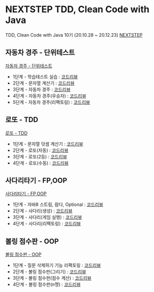 # NEXTSTEP TDD, Clean Code with Java
TDD, Clean Code with Java 10기 (20.10.28 ~ 20.12.23)
[NEXTSTEP](https://edu.nextstep.camp/)

## 자동차 경주 - 단위테스트
[자동차 경주 - 단위테스트](https://github.com/siyoon210/java-racingcar)
- 1단계 - 학습테스트 실습 : [코드리뷰](https://github.com/next-step/java-racingcar/pull/1270)
- 2단계 - 문자열 계산기 : [코드리뷰](https://github.com/next-step/java-racingcar/pull/1309)
- 3단계 - 자동차 경주 : [코드리뷰](https://github.com/next-step/java-racingcar/pull/1377)
- 4단계 - 자동차 경주(우승자) : [코드리뷰](https://github.com/next-step/java-racingcar/pull/1396)
- 5단계 - 자동차 경주(리팩토링) : [코드리뷰](https://github.com/next-step/java-racingcar/pull/1415)

## 로또 - TDD
[로또 - TDD](https://github.com/siyoon210/java-lotto)
- 1단계 - 문자열 덧셈 계산기 : [코드리뷰](https://github.com/next-step/java-lotto/pull/853)
- 2단계 - 로또(자동) : [코드리뷰](https://github.com/next-step/java-lotto/pull/863)
- 3단계 - 로또(2등) : [코드리뷰](https://github.com/next-step/java-lotto/pull/867)
- 4단계 - 로또(수동) : [코드리뷰](https://github.com/next-step/java-lotto/pull/891)

## 사다리타기 - FP,OOP
[사다리타기 - FP,OOP](https://github.com/siyoon210/java-ladder)
- 1단계 - 자바8 스트림, 람다, Optional : [코드리뷰](https://github.com/next-step/java-ladder/pull/669)
- 2단계 - 사다리(생성) : [코드리뷰](https://github.com/next-step/java-ladder/pull/674)
- 3단계 - 사다리(게임 실행) : [코드리뷰](https://github.com/next-step/java-ladder/pull/689)
- 4단계 - 사다리(리팩토링) : [코드리뷰](https://github.com/next-step/java-ladder/pull/715)

## 볼링 점수판 - OOP
[볼링 점수판 - OOP](https://github.com/siyoon210/java-bowling)
- 1단계 - 질문 삭제하기 기능 리팩토링 : [코드리뷰](https://github.com/next-step/java-bowling/pull/352)
- 2단계 - 볼링 점수판(그리기) : [코드리뷰](https://github.com/next-step/java-bowling/pull/359)
- 3단계 - 볼링 점수판(점수 계산) : [코드리뷰](https://github.com/next-step/java-bowling/pull/372)
- 4단계 - 볼링 점수판(n명) : [코드리뷰](https://github.com/next-step/java-bowling/pull/400)
